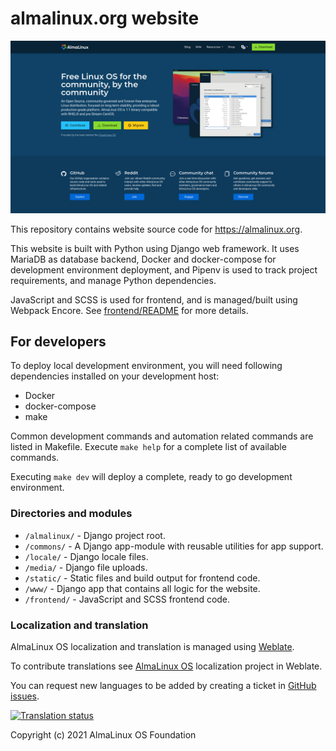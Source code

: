 # almalinux.org website

[![almalinux.org](./screenshot.png)](https://almalinux.org)

This repository contains website source code for https://almalinux.org.

This website is built with Python using Django web framework. It uses MariaDB as database backend,
Docker and docker-compose for development environment deployment, and Pipenv is used to track project 
requirements, and manage Python dependencies.

JavaScript and SCSS is used for frontend, and is managed/built using Webpack Encore. See
[frontend/README](./frontend/README.md) for more details.

## For developers

To deploy local development environment, you will need following dependencies installed
on your development host:

- Docker
- docker-compose
- make

Common development commands and automation related commands are listed in Makefile. Execute `make help`
for a complete list of available commands.

Executing `make dev` will deploy a complete, ready to go development environment.

### Directories and modules

- `/almalinux/` - Django project root.
- `/commons/` - A Django app-module with reusable utilities for app support.
- `/locale/` - Django locale files.
- `/media/` - Django file uploads.
- `/static/` - Static files and build output for frontend code.
- `/www/` - Django app that contains all logic for the website.
- `/frontend/` - JavaScript and SCSS frontend code.

### Localization and translation

AlmaLinux OS localization and translation is managed using [Weblate](https://hosted.weblate.org/engage/almalinux/).

To contribute translations see [AlmaLinux OS](https://hosted.weblate.org/projects/almalinux/) localization project in Weblate.

You can request new languages to be added by creating a ticket in [GitHub issues](https://github.com/AlmaLinux/almalinux.org/issues).

[![Translation status](https://hosted.weblate.org/widgets/almalinux/-/287x66-white.png)](https://hosted.weblate.org/engage/almalinux/)

Copyright (c) 2021 AlmaLinux OS Foundation
